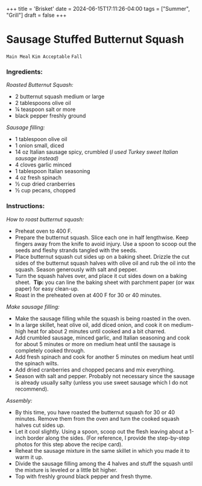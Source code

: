 +++
title = 'Brisket'
date = 2024-06-15T17:11:26-04:00
tags = ["Summer", "Grill"]
draft = false
+++
# Sausage Stuffed Butternut Squash

`Main Meal` `Kim Acceptable` `Fall`

### Ingredients:

_Roasted Butternut Squash:_

- 2 butternut squash medium or large
- 2 tablespoons olive oil
- ¼ teaspoon salt or more
- black pepper freshly ground

_Sausage filling:_

- 1 tablespoon olive oil
- 1 onion small, diced
- 14 oz Italian sausage spicy, crumbled (_I used Turkey sweet Italian sausage instead)_
- 4 cloves garlic minced
- 1 tablespoon Italian seasoning
- 4 oz fresh spinach 
- ½ cup dried cranberries
- ½ cup pecans, chopped

### Instructions:

_How to roast butternut squash:_

- Preheat oven to 400 F.
- Prepare the butternut squash. Slice each one in half lengthwise. Keep fingers away from the knife to avoid injury. Use a spoon to scoop out the seeds and fleshy strands tangled with the seeds.
- Place butternut squash cut sides up on a baking sheet. Drizzle the cut sides of the butternut squash halves with olive oil and rub the oil into the squash. Season generously with salt and pepper. 
- Turn the squash halves over, and place it cut sides down on a baking sheet.  **Tip:** you can line the baking sheet with parchment paper (or wax paper) for easy clean-up.
- Roast in the preheated oven at 400 F for 30 or 40 minutes.

_Make sausage filling:_

- Make the sausage filling while the squash is being roasted in the oven.
- In a large skillet, heat olive oil, add diced onion, and cook it on medium-high heat for about 2 minutes until cooked and a bit charred.
- Add crumbled sausage, minced garlic, and Italian seasoning and cook for about 5 minutes or more on medium heat until the sausage is completely cooked through.
- Add fresh spinach and cook for another 5 minutes on medium heat until the spinach wilts.
- Add dried cranberries and chopped pecans and mix everything.
- Season with salt and pepper. Probably not necessary since the sausage is already usually salty (unless you use sweet sausage which I do not recommend).

_Assembly:_

- By this time, you have roasted the butternut squash for 30 or 40 minutes. Remove them from the oven and turn the cooked squash halves cut sides up.
- Let it cool slightly. Using a spoon, scoop out the flesh leaving about a 1-inch border along the sides. (For reference, I provide the step-by-step photos for this step above the recipe card).
- Reheat the sausage mixture in the same skillet in which you made it to warm it up.
- Divide the sausage filling among the 4 halves and stuff the squash until the mixture is leveled or a little bit higher.
- Top with freshly ground black pepper and fresh thyme.

